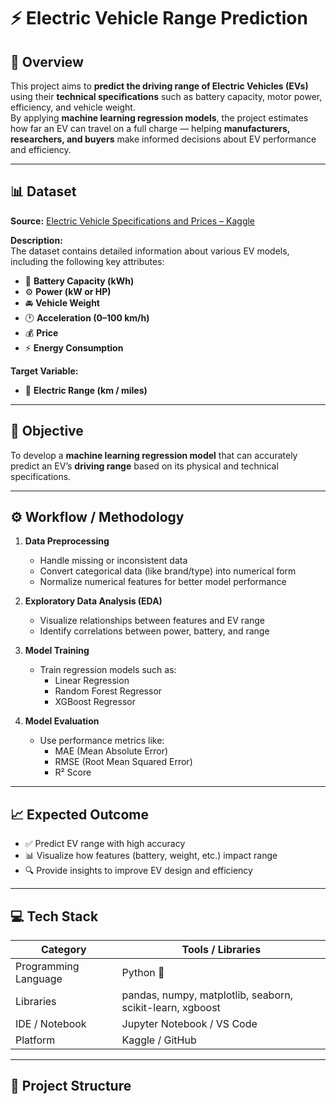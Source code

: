 # ⚡ Electric Vehicle Range Prediction  

## 🧭 Overview  
This project aims to **predict the driving range of Electric Vehicles (EVs)** using their **technical specifications** such as battery capacity, motor power, efficiency, and vehicle weight.  
By applying **machine learning regression models**, the project estimates how far an EV can travel on a full charge — helping **manufacturers, researchers, and buyers** make informed decisions about EV performance and efficiency.  

---

## 📊 Dataset  
**Source:** [Electric Vehicle Specifications and Prices – Kaggle](https://www.kaggle.com/datasets/fatihilhan/electric-vehicle-specifications-and-prices)  

**Description:**  
The dataset contains detailed information about various EV models, including the following key attributes:  
- 🔋 **Battery Capacity (kWh)**  
- ⚙️ **Power (kW or HP)**  
- 🚘 **Vehicle Weight**  
- 🕐 **Acceleration (0–100 km/h)**  
- 💰 **Price**  
- ⚡ **Energy Consumption**  

**Target Variable:**  
- 🚗 **Electric Range (km / miles)**  

---

## 🎯 Objective  
To develop a **machine learning regression model** that can accurately predict an EV’s **driving range** based on its physical and technical specifications.  

---

## ⚙️ Workflow / Methodology  
1. **Data Preprocessing**  
   - Handle missing or inconsistent data  
   - Convert categorical data (like brand/type) into numerical form  
   - Normalize numerical features for better model performance  

2. **Exploratory Data Analysis (EDA)**  
   - Visualize relationships between features and EV range  
   - Identify correlations between power, battery, and range  

3. **Model Training**  
   - Train regression models such as:  
     - Linear Regression  
     - Random Forest Regressor  
     - XGBoost Regressor  

4. **Model Evaluation**  
   - Use performance metrics like:  
     - MAE (Mean Absolute Error)  
     - RMSE (Root Mean Squared Error)  
     - R² Score  

---

## 📈 Expected Outcome  
- ✅ Predict EV range with high accuracy  
- 📊 Visualize how features (battery, weight, etc.) impact range  
- 🔍 Provide insights to improve EV design and efficiency  

---

## 💻 Tech Stack  
| Category | Tools / Libraries |
|-----------|-------------------|
| Programming Language | Python 🐍 |
| Libraries | pandas, numpy, matplotlib, seaborn, scikit-learn, xgboost |
| IDE / Notebook | Jupyter Notebook / VS Code |
| Platform | Kaggle / GitHub |

---

## 📂 Project Structure  


